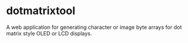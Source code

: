 # dotmatrixtool
A web application for generating character or image byte arrays for dot matrix style OLED or LCD displays.
